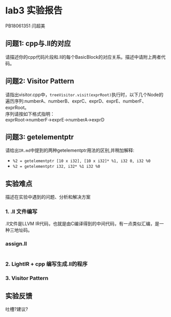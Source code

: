 # lab3 实验报告
PB18061351 闫超美

## 问题1: cpp与.ll的对应
请描述你的cpp代码片段和.ll的每个BasicBlock的对应关系。描述中请附上两者代码。

## 问题2: Visitor Pattern
请指出visitor.cpp中，`treeVisitor.visit(exprRoot)`执行时，以下几个Node的遍历序列:numberA、numberB、exprC、exprD、exprE、numberF、exprRoot。  
序列请按如下格式指明：  
exprRoot->numberF->exprE->numberA->exprD

## 问题3: getelementptr
请给出`IR.md`中提到的两种getelementptr用法的区别,并稍加解释:
  - `%2 = getelementptr [10 x i32], [10 x i32]* %1, i32 0, i32 %0` 
  - `%2 = getelementptr i32, i32* %1 i32 %0` 

## 实验难点
描述在实验中遇到的问题、分析和解决方案

### 1. .ll 文件编写

.ll文件是LLVM IR代码，也就是由C编译得到的中间代码，有一点类似汇编，是一种三地址码。

### assign.ll

```shell

```







### 2. LightIR + cpp 编写生成.ll的程序



### 3. Visitor Pattern





## 实验反馈
吐槽?建议?